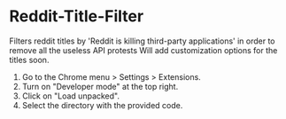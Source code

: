# Reddit-Title-Filter

Filters reddit titles by 'Reddit is killing third-party applications' in order to remove all the useless API protests
Will add customization options for the titles soon.

1. Go to the Chrome menu > Settings > Extensions.
2. Turn on "Developer mode" at the top right.
3. Click on "Load unpacked".
4. Select the directory with the provided code.

